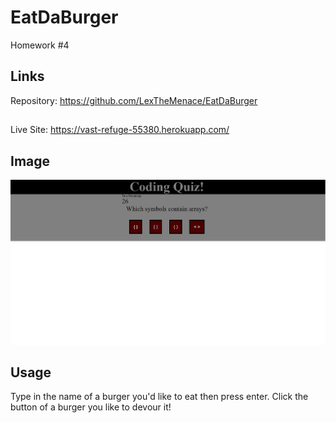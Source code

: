 # EatDaBurger
Homework #4

## Links
Repository: https://github.com/LexTheMenace/EatDaBurger
##
Live Site: https://vast-refuge-55380.herokuapp.com/


## Image
![CODE QUIZ SCREENSHOT](https://raw.githubusercontent.com/LexTheMenace/CodeQuiz/master/Assets/images/Screenshot%20(57).png)

## Usage

Type in the name of a burger you'd like to eat then press enter. Click the button of a burger you like to devour it!
